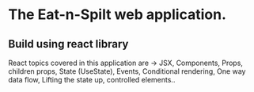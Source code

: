 # The Eat-n-Spilt web application.

## Build using react library

React topics covered in this application are -> JSX, Components, Props, children props, State (UseState), Events, Conditional rendering, One way data flow, Lifting the state up, controlled elements..
